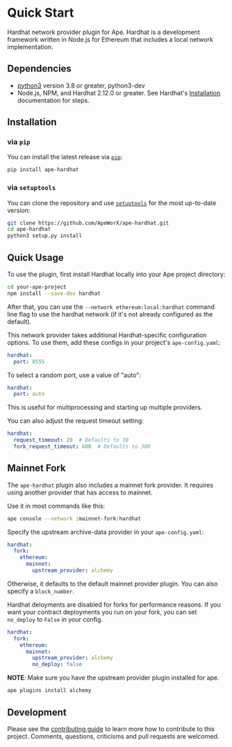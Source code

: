 # Quick Start

Hardhat network provider plugin for Ape. Hardhat is a development framework written in Node.js for Ethereum that includes a local network implementation.

## Dependencies

* [python3](https://www.python.org/downloads) version 3.8 or greater, python3-dev
* Node.js, NPM, and Hardhat 2.12.0 or greater. See Hardhat's [Installation](https://hardhat.org/getting-started/#installation>) documentation for steps.

## Installation

### via ``pip``

You can install the latest release via [`pip`](https://pypi.org/project/pip/):

```bash
pip install ape-hardhat
```

### via ``setuptools``

You can clone the repository and use [`setuptools`](https://github.com/pypa/setuptools) for the most up-to-date version:

```bash
git clone https://github.com/ApeWorX/ape-hardhat.git
cd ape-hardhat
python3 setup.py install
```

## Quick Usage

To use the plugin, first install Hardhat locally into your Ape project directory:

```bash
cd your-ape-project
npm install --save-dev hardhat
```

After that, you can use the ``--network ethereum:local:hardhat`` command line flag to use the hardhat network (if it's not already configured as the default).

This network provider takes additional Hardhat-specific configuration options. To use them, add these configs in your project's ``ape-config.yaml``:

```yaml
hardhat:
  port: 8555
```

To select a random port, use a value of "auto":

```yaml
hardhat:
  port: auto
```

This is useful for multiprocessing and starting up multiple providers.

You can also adjust the request timeout setting:

```yaml
hardhat:
  request_timeout: 20  # Defaults to 30
  fork_request_timeout: 600  # Defaults to 300
```

## Mainnet Fork

The ``ape-hardhat`` plugin also includes a mainnet fork provider. It requires using another provider that has access to mainnet.

Use it in most commands like this:

```bash
ape console --network :mainnet-fork:hardhat
```

Specify the upstream archive-data provider in your ``ape-config.yaml``:

```yaml
hardhat:
  fork:
    ethereum:
      mainnet:
        upstream_provider: alchemy
```

Otherwise, it defaults to the default mainnet provider plugin. You can also specify a ``block_number``.

Hardhat deloyments are disabled for forks for performance reasons.  If you want your contract deployments you run on your fork, you can set ``no_deploy`` to ``False`` in your config.

```yaml
hardhat:
  fork:
    ethereum:
      mainnet:
        upstream_provider: alchemy
        no_deploy: false
```

**NOTE**: Make sure you have the upstream provider plugin installed for ape.

```bash
ape plugins install alchemy
```

## Development

Please see the [contributing guide](CONTRIBUTING.md) to learn more how to contribute to this project.
Comments, questions, criticisms and pull requests are welcomed.
